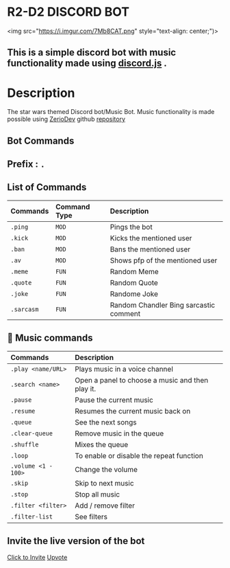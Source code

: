 # R2-D2 DISCORD BOT                         
<img src="https://i.imgur.com/7Mb8CAT.png" style="text-align: center;")>
## This is a simple discord bot with music functionality made using [discord.js](https://discord.js.org/#/) .
#

# Description
The star wars themed Discord bot/Music Bot.
Music functionality is made possible using
[ZerioDev](https://github.com/ZerioDev) github [repository](https://github.com/ZerioDev/Music-bot) 

## Bot Commands

## Prefix  :   `.`

## List of Commands


| Commands  | Command Type     | Description                            |
| :-------- | :----------------| :--------------------------------------|
| `.ping`   | `MOD`            | Pings the bot                          |
| `.kick`   | `MOD`            | Kicks the mentioned user               |
| `.ban`    | `MOD`            | Bans the mentioned user                |
| `.av`     | `MOD`            | Shows pfp of the mentioned user        |
| `.meme`   | `FUN`            | Random Meme                            |
| `.quote`  | `FUN`            | Random Quote                           |
| `.joke`   | `FUN`            | Randome Joke                           |
| `.sarcasm`| `FUN`            | Random Chandler Bing sarcastic comment |


## 🎵 Music commands
| Commands              | Description                                      |
| :---------------------| :------------------------------------------------|
| `.play <name/URL>`    | Plays music in a voice channel                   |
| `.search <name>`      | Open a panel to choose a music and then play it. |
| `.pause`              | Pause the current music                          |
| `.resume`             | Resumes the current music back on                |
| `.queue`              | See the next songs                               |
| `.clear-queue`        | Remove music in the queue                        | 
| `.shuffle`            | Mixes the queue                                  |
| `.loop`               | To enable or disable the repeat function         |
| `.volume <1 - 100>`   | Change the volume                                |
| `.skip`               | Skip to next music                               |
| `.stop`               | Stop all music                                   |
| `.filter <filter>`    | Add / remove filter                              |
| `.filter-list`        | See filters                                      |


## Invite the live version of the bot
[Click to Invite](https://discord.com/api/oauth2/authorize?client_id=854977056022331423&permissions=8&scope=bot)
[Upvote](https://top.gg/bot/854977056022331423/vote)